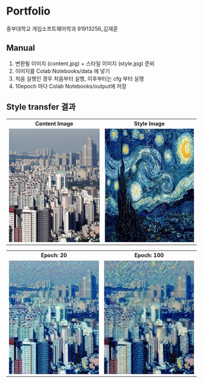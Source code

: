 # Portfolio

중부대학교 게임소프트웨어학과 91913256_김재훈

## Manual

1. 변환될 이미지 (content.jpg) + 스타일 이미지 (style.jpg) 준비
2. 이미지를 Colab Notebooks/data 에 넣기
3. 처음 실행인 경우 처음부터 실행, 이후부터는 cfg 부터 실행
4. 10epoch 마다 Colab Notebooks/output에 저장

## Style transfer 결과


<table align="center">
  <tr>
    <th style="text-align: center;">Content Image</th>
    <th style="text-align: center;">Style Image</th>
  </tr>
  <tr>
    <td><img src="asset/content.jpg" width="300" height="300"></td>
    <td><img src="asset/style.jpg" width="300" height="300"></td>
  </tr>
</table>

<table align="center">
  <tr>
    <th style="text-align: center;">Epoch: 20</th>
    <th style="text-align: center;">Epoch: 100</th>
  </tr>
  <tr>
    <td><img src="asset/LBGFS_epoch_20.jpg" width="300" height="300"></td>
    <td><img src="asset/LBGFS_epoch_100.jpg" width="300" height="300"></td>
  </tr>
</table>
